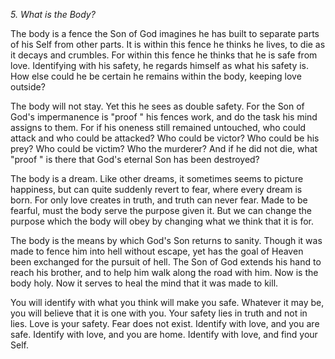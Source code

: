 *5. What is the Body?*

The body is a fence the Son of God imagines he has built to separate parts of his Self from other parts. It is within this fence he thinks he lives, to die as it decays and crumbles. For within this fence he thinks that he is safe from love. Identifying with his safety, he regards himself as what his safety is. How else could he be certain he remains within the body, keeping love outside?

The body will not stay. Yet this he sees as double safety. For the Son of God's impermanence is "proof " his fences work, and do the task his mind assigns to them. For if his oneness still remained untouched, who could attack and who could be attacked? Who could be victor? Who could be his prey? Who could be victim? Who the murderer? And if he did not die, what "proof " is there that God's eternal Son has been destroyed?

The body is a dream. Like other dreams, it sometimes seems to picture happiness, but can quite suddenly revert to fear, where every dream is born. For only love creates in truth, and truth can never fear. Made to be fearful, must the body serve the purpose given it. But we can change the purpose which the body will obey by changing what we think that it is for.

The body is the means by which God's Son returns to sanity. Though it was made to fence him into hell without escape, yet has the goal of Heaven been exchanged for the pursuit of hell. The Son of God extends his hand to reach his brother, and to help him walk along the road with him. Now is the body holy. Now it serves to heal the mind that it was made to kill.

You will identify with what you think will make you safe. Whatever it may be, you will believe that it is one with you. Your safety lies in truth and not in lies. Love is your safety. Fear does not exist. Identify with love, and you are safe. Identify with love, and you are home. Identify with love, and find your Self.